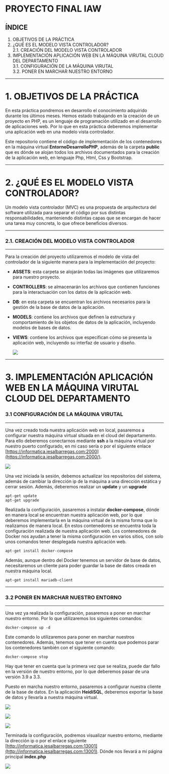 # PROYECTO FINAL IAW
## ÍNDICE 
1. OBJETIVOS DE LA PRÁCTICA
2. ¿QUÉ ES EL MODELO VISTA CONTROLADOR? <br>
  2.1. CREACIÓN DEL MODELO VISTA CONTROLADOR
3. IMPLEMENTACIÓN APLICACIÓN WEB EN LA MÁQUINA VIRUTAL CLOUD DEL DEPARTAMENTO <br>
  3.1. CONFIGURACIÓN DE LA MÁQUINA VIRUTAL <br>
  3.2. PONER EN MARCHAR NUESTRO ENTORNO

---
# 1. OBJETIVOS DE LA PRÁCTICA
En esta práctica pondremos en desarrollo el conocimiento adquirido durante los últimos meses. Hemos estado trabajando en la creación de un proyecto en PHP, es un lenguaje de programación utilizado en el desarrollo de aplicaciones web. Por lo que en esta práctica deberemos implementar una aplicación web en una modelo vista controlador. 

Este repositorio contiene el código de implementación de los contenedores en la máquina virtual **EntornoDesarrolloPHP**, además de la carpeta **public** que es dónde se alojan todos los archivos documentados para la creación de la aplicación web, en lenguaje Php, Html, Css y Bootstrap.

---
# 2. ¿QUÉ ES EL MODELO VISTA CONTROLADOR?
Un modelo vista controlador (MVC) es una propuesta de arquitectura del software utilizada para separar el código por sus distintas responsabilidades, manteniendo distintas capas que se encargan de hacer una tarea muy concreta, lo que ofrece beneficios diversos.

---  
### **2.1. CREACIÓN DEL MODELO VISTA CONTROLADOR**
---
Para la creación del proyecto utilizaremos el modelo de vista del controlador de la siguiente manera para la implementación del proyecto:

- **ASSETS**: esta carpeta se alojarán todas las imágenes que utilizaremos para nuestro proyecto. 

- **CONTROLLERS**: se almacenarán los archivos que contienen funciones para la interactuación con los datos de la aplicación web.

- **DB**: en esta carpeta se encuentran los archivos necesarios para la gestión de la base de datos de la aplicación.

- **MODELS**: contiene los archivos que definen la estructura y comportamiento de los objetos de datos de la aplicación, incluyendo modelos de bases de datos.

- **VIEWS**: contiene los archivos que especifican cómo se presenta la aplicación web, incluyendo su interfaz de usuario y diseño.

  ![](FOTOS/1.png)

---
# 3. IMPLEMENTACIÓN APLICACIÓN WEB EN LA MÁQUINA VIRUTAL CLOUD DEL DEPARTAMENTO

### **3.1 CONFIGURACIÓN DE LA MÁQUINA VIRUTAL**
---

Una vez creado toda nuestra aplicación web en local, pasaremos a configurar nuestra máquina virtual situada en el cloud del departamento. Para ello deberemos conectarnos mediante **ssh** a la máquina virtual por nuestro puerto configurado, en mi caso sería  o por el siguiente enlace [https://informatica.iesalbarregas.com:2000](https://informatica.iesalbarregas.com:2000/).

  ![](FOTOS/2.png)

Una vez iniciada la sesión, debemos actualizar los repositorios del sistema, además de cambiar la dirección ip de la máquina a una dirección estática y cerrar sesión. Además, deberemos realizar un **update** y un **upgrade**

    apt-get update
    apt-get upgrade

Realizada la configuración, pasaremos a instalar **docker-compose**, dónde en manera local se encuentran nuestra aplicación web, por lo que deberemos implementarla en la máquina virtual de la misma forma que lo realizamos de manera local. En estos contenedores se encuentra toda la configuración realizada de nuestra aplicación web. Los contenedores de Docker nos ayudan a tener la misma configuración en varios sitios, con solo unos comandos tener desplegada nuestra aplicación web.

    apt-get install docker-compose

Además, aunque dentro del Docker tenemos un servidor de base de datos, necesitaremos un cliente para poder guardar la base de datos creada en nuestra máquina local.

    apt-get install mariadb-client

---
### **3.2 PONER EN MARCHAR NUESTRO ENTORNO**
---

Una vez ya realizada la configuración, pasaremos a poner en marchar nuestro entorno. Por lo que utilizaremos los siguientes comandos:

    docker-compose up -d

Este comando lo utilizaremos para poner en marchar nuestros contenedores. Además, tenemos que tener en cuenta que podemos parar los contenedores también con el siguiente comando:

    docker-compose stop

Hay que tener en cuenta que la primera vez que se realiza, puede dar fallo en la versión de nuestro entorno, por lo que deberemos pasar de una versión 3.9 a 3.3.

Puesto en marcha nuestro entorno, pasaremos a configurar nuestra cliente de la base de datos. En la aplicación **HeidiSQL**, deberemos exportar la base de datos y llevarla a nuestra máquina virtual.

![](FOTOS/3.png)

![](FOTOS/4.png)

![](FOTOS/5.png)

Terminada la configuración, podremos visualizar nuestro entorno, mediante la dirección ip o por el enlace siguiente [http://informatica.iesalbarregas.com:13001](http://informatica.iesalbarregas.com:13001). Dónde nos llevará a mi página principal **index.php**

![](FOTOS/6.png)

